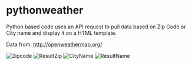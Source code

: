 # pythonweather

Python based code uses an API request to pull data based on Zip Code or City name and display it on a HTML template. 


Data from: http://openweathermap.org/


![Zipcode](http://i.imgur.com/QG3oYhe.png)
![ResultZip](http://i.imgur.com/xm4ULYb.png)
![CityName](http://i.imgur.com/np3p6vR.png)
![ResultName](http://i.imgur.com/LPFBrca.png)

